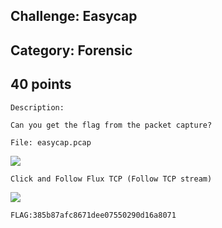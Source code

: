 Challenge: Easycap 
----------------------------------------
Category: Forensic 
----------------------------------------
40 points 
----------------------------------------


```
Description:

Can you get the flag from the packet capture?

File: easycap.pcap
```

<img src="./../files/easy.png">

```
Click and Follow Flux TCP (Follow TCP stream)
```

<img src="./../files/flag.png">

```
FLAG:385b87afc8671dee07550290d16a8071
```
